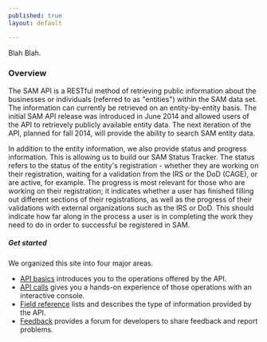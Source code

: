 ```yaml
---
published: true
layout: default

---
```


Blah Blah.

### Overview

The SAM API is a RESTful method of retrieving public information about the businesses or individuals (referred to as "entities") within the SAM data set. The information can currently be retrieved on an entity-by-entity basis. The initial SAM API release was introduced in June 2014 and allowed users of the API to retrievely publicly available entity data. The next iteration of the API, planned for fall 2014, will provide the ability to search SAM entity data. 

In addition to the entity information, we also provide status and progress information. This is allowing us to build our SAM Status Tracker. The status refers to the status of the entity's registration - whether they are working on their registration, waiting for a validation from the IRS or the DoD (CAGE), or are active, for example. The progress is most relevant for those who are working on their registration; it indicates whether a user has finished filling out different sections of their registrations, as well as the progress of their validations with external organizations such as the IRS or DoD. This should indicate how far along in the process a user is in completing the work they need to do in order to successful be registered in SAM.

##### Get started
We organized this site into four major areas.

- [API basics](basics.html) introduces you to the operations offered by the API.
- [API calls](console/) gives you a hands-on experience of those operations with an interactive console.
- [Field reference](fields.html) lists and describes the type of information provided by the API.
- [Feedback](https://github.com/GSA/GSA-APIs/issues) provides a forum for developers to share feedback and report problems.


